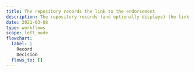 ```yaml
---
title: The repository records the link to the endorsement
description: The repository records (and optionally displays) the link to the endorsement
date: 2021-03-08
type: workflows
scope: left_node
flowchart:
  label: |
    Record
    Decision
  flows_to: []
---
```



